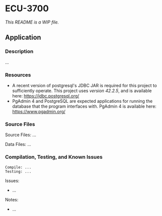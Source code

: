 # ECU-3700

<i>This README is a WIP file.</i>

## Application
### Description
...
### Resources
- A recent version of postgresql's JDBC JAR is required for this project to sufficiently operate. This project uses <i>version 42.2.5</i>, and is available here: https://jdbc.postgresql.org/
- PgAdmin 4 and PostgreSQL are expected applications for running the database that the program interfaces with. PgAdmin 4 is available here: https://www.pgadmin.org/
### Source Files
Source Files: ...

Data Files: ...
### Compilation, Testing, and Known Issues
```
Compile: ...
Testing: ...
```
Issues:
- ...

Notes:
- ...
